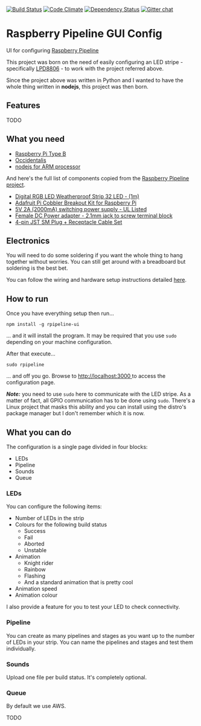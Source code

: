 [![Build Status](https://travis-ci.org/tarciosaraiva/rpipeline-ui.svg?branch=master)](https://travis-ci.org/tarciosaraiva/rpipeline-ui)
[![Code Climate](https://codeclimate.com/github/tarciosaraiva/rpipeline-ui.png)](https://codeclimate.com/github/tarciosaraiva/rpipeline-ui)
[![Dependency Status](https://gemnasium.com/tarciosaraiva/rpipeline-ui.svg)](https://gemnasium.com/tarciosaraiva/rpipeline-ui)
[![Gitter chat](https://badges.gitter.im/tarciosaraiva/rpipeline-ui.png)](https://gitter.im/tarciosaraiva/rpipeline-ui)

Raspberry Pipeline GUI Config
=============================

UI for configuring [Raspberry Pipeline](https://github.com/jkelabora/raspberry-pipeline)

This project was born on the need of easily configuring an LED stripe - specifically [LPD8806](http://www.adafruit.com/products/306) - to work with the project referred above.

Since the project above was written in Python and I wanted to have the whole thing written in **nodejs**, this project was then born.

Features
---
TODO

What you need
----
* [Raspberry Pi Type B](http://www.adafruit.com/category/105)
* [Occidentalis](https://learn.adafruit.com/adafruit-raspberry-pi-educational-linux-distro/overview)
* [nodejs for ARM processor](http://nodejs.org/dist/v0.10.26/node-v0.10.26-linux-arm-pi.tar.gz)

And here's the full list of components copied from the [Raspberry Pipeline project](https://github.com/jkelabora/raspberry-pipeline).

* [Digital RGB LED Weatherproof Strip 32 LED - (1m)](https://www.adafruit.com/products/306)
* [Adafruit Pi Cobbler Breakout Kit for Raspberry Pi](http://www.adafruit.com/products/914)
* [5V 2A (2000mA) switching power supply - UL Listed](https://www.adafruit.com/products/276)
* [Female DC Power adapter - 2.1mm jack to screw terminal block](https://www.adafruit.com/products/368)
* [4-pin JST SM Plug + Receptacle Cable Set](http://www.adafruit.com/products/578)

Electronics
----
You will need to do some soldering if you want the whole thing to hang together without worries. You can still get around with a breadboard but soldering is the best bet.

You can follow the wiring and hardware setup instructions detailed [here](http://learn.adafruit.com/light-painting-with-raspberry-pi/hardware).

How to run
----
Once you have everything setup then run...

    npm install -g rpipeline-ui

... and it will install the program. It may be required that you use `sudo` depending on your machine configuration.

After that execute...

    sudo rpipeline

... and off you go. Browse to [http://localhost:3000 ](http://localhost:3000) to access the configuration page.

**_Note:_** you need to use `sudo` here to communicate with the LED stripe. As a matter of fact, all GPIO communication has to be done using `sudo`. There's a Linux project that masks this ability and you can install using the distro's package manager but I don't remember which it is now.

What you can do
----
The configuration is a single page divided in four blocks:

* LEDs
* Pipeline
* Sounds
* Queue

### LEDs
You can configure the following items:

* Number of LEDs in the strip
* Colours for the following build status
  * Success
  * Fail
  * Aborted
  * Unstable
* Animation
  * Knight rider
  * Rainbow
  * Flashing
  * And a standard animation that is pretty cool
* Animation speed
* Animation colour

I also provide a feature for you to test your LED to check connectivity.

### Pipeline
You can create as many pipelines and stages as you want up to the number of LEDs in your strip. You can name the pipelines and stages and test them individually.

### Sounds
Upload one file per build status. It's completely optional.

### Queue
By default we use AWS.

TODO